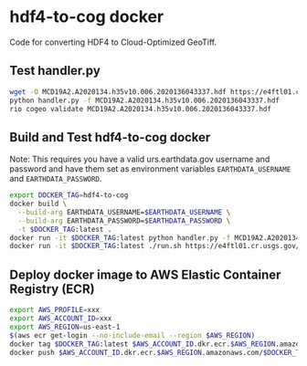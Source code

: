 # hdf4-to-cog docker

Code for converting HDF4 to Cloud-Optimized GeoTiff. 

## Test handler.py

```bash
wget -O MCD19A2.A2020134.h35v10.006.2020136043337.hdf https://e4ftl01.cr.usgs.gov/MOTA/MCD19A2.006/2020.05.13/MCD19A2.A2020134.h35v10.006.2020136043337.hdf
python handler.py -f MCD19A2.A2020134.h35v10.006.2020136043337.hdf
rio cogeo validate MCD19A2.A2020134.h35v10.006.2020136043337.hdf
```

## Build and Test hdf4-to-cog docker

Note: This requires you have a valid urs.earthdata.gov username and password and
have them set as environment variables `EARTHDATA_USERNAME` and
`EARTHDATA_PASSWORD`.

```bash
export DOCKER_TAG=hdf4-to-cog
docker build \
  --build-arg EARTHDATA_USERNAME=$EARTHDATA_USERNAME \
  --build-arg EARTHDATA_PASSWORD=$EARTHDATA_PASSWORD \
  -t $DOCKER_TAG:latest .
docker run -it $DOCKER_TAG:latest python handler.py -f MCD19A2.A2020134.h35v10.006.2020136043337.hdf
docker run -it $DOCKER_TAG:latest ./run.sh https://e4ftl01.cr.usgs.gov/MOTA/MCD19A2.006/2020.05.13
```

## Deploy docker image to AWS Elastic Container Registry (ECR)

```bash
export AWS_PROFILE=xxx
export AWS_ACCOUNT_ID=xxx
export AWS_REGION=us-east-1
$(aws ecr get-login --no-include-email --region $AWS_REGION)
docker tag $DOCKER_TAG:latest $AWS_ACCOUNT_ID.dkr.ecr.$AWS_REGION.amazonaws.com/$DOCKER_TAG:latest
docker push $AWS_ACCOUNT_ID.dkr.ecr.$AWS_REGION.amazonaws.com/$DOCKER_TAG:latest
```

